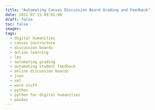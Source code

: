 ```yaml
---
title: "Automating Canvas Discussion Board Grading and Feedback"
date: 2022-07-15 00:01:00
draft: false
toc: false
images:
tags:
  - digital humanities
  - canvas instructure
  - discussion boards
  - online learning
  - lms
  - automating grading
  - automating student feedback
  - online discussion boards
  - json
  - xml
  - work stuff
  - python
  - python for digital humanities
  - pandas
---
```




